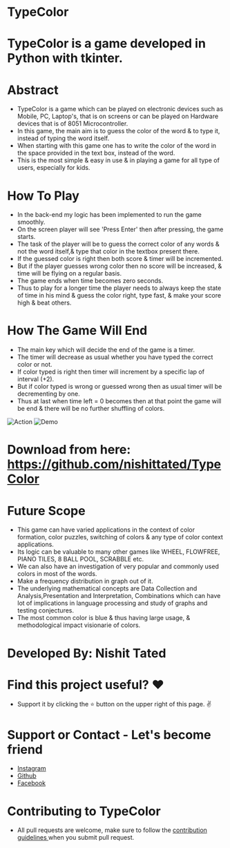 # TypeColor

# TypeColor is a game developed in Python with tkinter.

# Abstract
* TypeColor is a game which can be played on electronic devices such as Mobile, PC, Laptop's, that is on screens or can be played on Hardware devices that is of 8051 Microcontroller. 
* In this game, the main aim is to guess the color of the word & to type it, instead of typing the word itself.
* When starting with this game one has to write the color of the word in the space provided in the text box, instead of the word. 
* This is the most simple & easy in use & in playing a game for all type of users, especially for kids. 

# How To Play
* In the back-end my logic has been implemented to run the game smoothly.
* On the screen player will see 'Press Enter' then after pressing, the game starts.
* The task of the player will be to guess the correct color of any words & not the word itself,& type that color in the textbox present there.
* If the guessed color is right then both score & timer will be incremented.
* But if the player guesses wrong color then no score will be increased, & time will be flying on a regular basis.
* The game ends when time becomes zero seconds.
* Thus to play for a longer time the player needs to always keep the state of time in his mind & guess the color right, type fast, & make your score high & beat others.

# How The Game Will End
* The main key which will decide the end of the game is a timer.
* The timer will decrease as usual whether you have typed the correct color or not. 
* If color typed is right then timer will increment by a specific lap of interval (+2).
* But if color typed is wrong or guessed wrong then as usual timer will be decrementing by one.
* Thus at last when time left = 0 becomes then at that point the game will be end & there will be no further shuffling of colors.


<img src="https://github.com/nishittated/TypeColor/blob/master/1-MainPage.PNG" alt="Action" />

<img src="https://github.com/nishittated/TypeColor/blob/master/2.PNG" alt="Demo" />


# Download from here: https://github.com/nishittated/TypeColor


# Future Scope
* This game can have varied applications in the context of color formation, color puzzles, switching of colors & any type of color context applications.
* Its logic can be valuable to many other games like WHEEL, FLOWFREE, PIANO TILES, 8 BALL POOL, SCRABBLE etc.
* We can also have an investigation of very popular and commonly used colors in most of the words.
* Make a frequency distribution in graph out of it. 
* The underlying mathematical concepts are Data Collection and Analysis,Presentation and Interpretation, Combinations which can have lot of implications in language processing and study of graphs and testing conjectures. 
* The most common color is blue & thus having large usage, & methodological impact visionarie of colors.

# Developed By:  Nishit Tated

# Find this project useful? ❤️
* Support it by clicking the ⭐️ button on the upper right of this page. ✌️

# Support or Contact - Let's become friend
* <a href="https://www.instagram.com/nishit.tated/">Instagram</a>
* <a href="https://www.github.com/nishittated/">Github</a>
* <a href="https://www.facebook.com/nishit.tated/">Facebook</a>

# Contributing to TypeColor
* All pull requests are welcome, make sure to follow the <a href="https://github.com/nishittated/TypeColor/blob/master/CONTRIBUTNG.MD">contribution guidelines </a>when you submit pull request.
